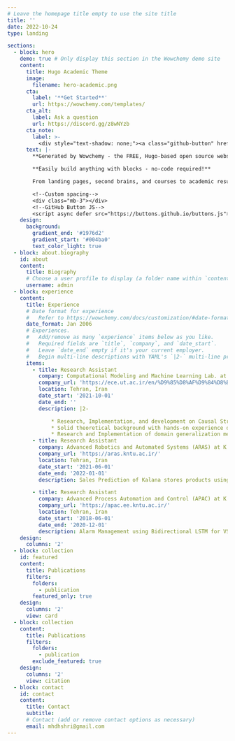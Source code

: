 ```yaml
---
# Leave the homepage title empty to use the site title
title: ''
date: 2022-10-24
type: landing

sections:
  - block: hero
    demo: true # Only display this section in the Wowchemy demo site
    content:
      title: Hugo Academic Theme
      image:
        filename: hero-academic.png
      cta:
        label: '**Get Started**'
        url: https://wowchemy.com/templates/
      cta_alt:
        label: Ask a question
        url: https://discord.gg/z8wNYzb
      cta_note:
        label: >-
          <div style="text-shadow: none;"><a class="github-button" href="https://github.com/wowchemy/wowchemy-hugo-themes" data-icon="octicon-star" data-size="large" data-show-count="true" aria-label="Star">Star Wowchemy Website Builder</a></div><div style="text-shadow: none;"><a class="github-button" href="https://github.com/wowchemy/starter-hugo-academic" data-icon="octicon-star" data-size="large" data-show-count="true" aria-label="Star">Star the Academic template</a></div>
      text: |-
        **Generated by Wowchemy - the FREE, Hugo-based open source website builder trusted by 500,000+ sites.**

        **Easily build anything with blocks - no-code required!**

        From landing pages, second brains, and courses to academic resumés, conferences, and tech blogs.

        <!--Custom spacing-->
        <div class="mb-3"></div>
        <!--GitHub Button JS-->
        <script async defer src="https://buttons.github.io/buttons.js"></script>
    design:
      background:
        gradient_end: '#1976d2'
        gradient_start: '#004ba0'
        text_color_light: true
  - block: about.biography
    id: about
    content:
      title: Biography
      # Choose a user profile to display (a folder name within `content/authors/`)
      username: admin
  - block: experience
    content:
      title: Experience
      # Date format for experience
      #   Refer to https://wowchemy.com/docs/customization/#date-format
      date_format: Jan 2006
      # Experiences.
      #   Add/remove as many `experience` items below as you like.
      #   Required fields are `title`, `company`, and `date_start`.
      #   Leave `date_end` empty if it's your current employer.
      #   Begin multi-line descriptions with YAML's `|2-` multi-line prefix.
      items:
        - title: Research Assistant 
          company: Computational Modeling and Machine Learning Lab. at the University of Tehran
          company_url: 'https://ece.ut.ac.ir/en/%D9%85%D8%AF%D9%84%D8%B3%D8%A7%D8%B2%DB%8C-%D9%85%D8%AD%D8%A7%D8%B3%D8%A8%D8%A7%D8%AA%DB%8C-%D9%88-%DB%8C%D8%A7%D8%AF%DA%AF%DB%8C%D8%B1%DB%8C-%D9%85%D8%A7%D8%B4%DB%8C%D9%861'
          location: Tehran, Iran
          date_start: '2021-10-01'
          date_end: ''
          description: |2-

              * Research, Implementation, and development on Causal Structure Learning methods e.g. GES, PC(using Kernel-based Conditional Independence Test), Golem, Notears, DAGMA.
              * Solid theoretical background with hands-on experience on identifiable representation learning methods e.g. nonlinear ICA, iVAE(identifiable Variational Autoencoder), non-factorized-iVAE, CCL(connectivity contrastive learning for multimodal causal discovery).
              * Research and Implementation of domain generalization methods e.g. Causal Matching, SelfReg.
        - title: Research Assistant
          company: Advanced Robotics and Automated Systems (ARAS) at K. N. Toosi University of Technology
          company_url: 'https://aras.kntu.ac.ir/'
          location: Tehran, Iran
          date_start: '2021-06-01'
          date_end: '2022-01-01'
          description: Sales Prediction of Kalana stores products using Random Forest and graphical user interface design for the program.

        - title: Research Assistant
          company: Advanced Process Automation and Control (APAC) at K. N. Toosi University of Technology
          company_url: 'https://apac.ee.kntu.ac.ir/'
          location: Tehran, Iran
          date_start: '2018-06-01'
          date_end: '2020-12-01'
          description: Alarm Management using Bidirectional LSTM for VS.94 Turbine.
    design:
      columns: '2'
  - block: collection
    id: featured
    content:
      title: Publications
      filters:
        folders:
          - publication
        featured_only: true
    design:
      columns: '2'
      view: card
  - block: collection
    content:
      title: Publications
      filters:
        folders:
          - publication
        exclude_featured: true
    design:
      columns: '2'
      view: citation
  - block: contact
    id: contact
    content:
      title: Contact
      subtitle:
      # Contact (add or remove contact options as necessary)
      email: mhdhshri@gmail.com
---
```

